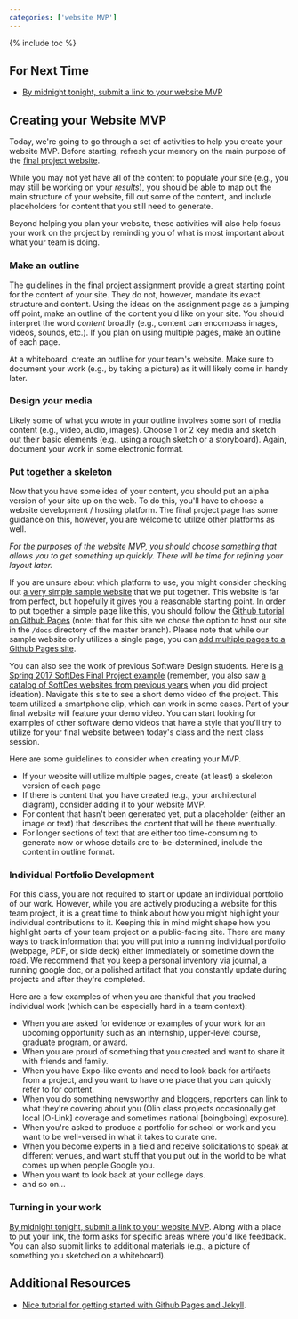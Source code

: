 ```yaml
---
categories: ['website MVP']
---
```


{% include toc %}

## For Next Time
* [By midnight tonight, submit a link to your website MVP](https://docs.google.com/forms/d/e/1FAIpQLSeTdifO9C3ZsP_ctgXnkWoMVmUEaz_RG7gKet6156NgFjDjHg/viewform)

## Creating your Website MVP

Today, we're going to go through a set of activities to help you create your website MVP.  Before starting, refresh your memory on the main purpose of the [final project website](/assignments/final-project).

While you may not yet have all of the content to populate your site (e.g., you may still be working on your *results*), you should be able to map out the main structure of your website, fill out some of the content, and include placeholders for content that you still need to generate.

Beyond helping you plan your website, these activities will also help focus your work on the project by reminding you of what is most important about what your team is doing.

### Make an outline

The guidelines in the final project assignment provide a great starting point for the content of your site.  They do not, however, mandate its exact structure and content.  Using the ideas on the assignment page as a jumping off point, make an outline of the content you'd like on your site.  You should interpret the word *content* broadly (e.g., content can encompass images, videos, sounds, etc.).  If you plan on using multiple pages, make an outline of each page.

At a whiteboard, create an outline for your team's website.  Make sure to document your work (e.g., by taking a picture) as it will likely come in handy later.

### Design your media

Likely some of what you wrote in your outline involves some sort of media content (e.g., video, audio, images).  Choose 1 or 2 key media and sketch out their basic elements (e.g., using a rough sketch or a storyboard).  Again, document your work in some electronic format.

### Put together a skeleton

Now that you have some idea of your content, you should put an alpha version of your site up on the web.  To do this, you'll have to choose a website development / hosting platform.  The final project page has some guidance on this, however, you are welcome to utilize other platforms as well.

*For the purposes of the website MVP, you should choose something that allows you to get something up quickly.  There will be time for refining your layout later.*

If you are unsure about which platform to use, you might consider checking out [a very simple sample website](http://occamlab.github.io/tango_ros_bridge/) that we put together. This website is far from perfect, but hopefully it gives you a reasonable starting point. In order to put together a simple page like this, you should follow the [Github tutorial on Github Pages](https://pages.github.com/) (note: that for this site we chose the option to host our site in the `/docs` directory of the master branch).  Please note that while our sample website only utilizes a single page, you can [add multiple pages to a Github Pages site](https://blog.github.com/2016-12-05-relative-links-for-github-pages/).

You can also see the work of previous Software Design students. Here is [a Spring 2017 SoftDes Final Project example](https://allisonlynnbasore14.github.io/ComputerMusic/) (remember, you also saw [a catalog of SoftDes websites from previous years](https://docs.google.com/document/d/1cCEmrdajFPfXq-dxgS1S9IGY_k22eKGnDXYAvqlmw7E/edit) when you did project ideation). Navigate this site to see a short demo video of the project. This team utilized a smartphone clip, which can work in some cases. Part of your final website will feature your demo video. You can start looking for examples of other software demo videos that have a style that you'll try to utilize for your final website between today's class and the next class session.

Here are some guidelines to consider when creating your MVP.
* If your website will utilize multiple pages, create (at least) a skeleton version of each page
* If there is content that you have created (e.g., your architectural diagram), consider adding it to your website MVP.
* For content that hasn't been generated yet, put a placeholder (either an image or text) that describes the content that will be there eventually.
* For longer sections of text that are either too time-consuming to generate now or whose details are to-be-determined, include the content in outline format.

### Individual Portfolio Development

For this class, you are not required to start or update an individual portfolio of our work. However, while you are actively producing a website for this team project, it is a great time to think about how you might highlight your individual contributions to it. Keeping this in mind might shape how you highlight parts of your team project on a public-facing site. There are many ways to track information that you will put into a running individual portfolio (webpage, PDF, or slide deck) either immediately or sometime down the road. We recommend that you keep a personal inventory via journal, a running google doc, or a polished artifact that you constantly update during projects and after they're completed.

Here are a few examples of when you are thankful that you tracked individual work (which can be especially hard in a team context):
* When you are asked for evidence or examples of your work for an upcoming opportunity such as an internship, upper-level course, graduate program, or award.
* When you are proud of something that you created and want to share it with friends and family.
* When you have Expo-like events and need to look back for artifacts from a project, and you want to have one place that you can quickly refer to for content.
* When you do something newsworthy and bloggers, reporters can link to what they're covering about you (Olin class projects occasionally get local [O-Link] coverage and sometimes national [boingboing] exposure).
* When you're asked to produce a portfolio for school or work and you want to be well-versed in what it takes to curate one.
* When you become experts in a field and receive solicitations to speak at different venues, and want stuff that you put out in the world to be what comes up when people Google you.
* When you want to look back at your college days.
* and so on...

### Turning in your work

[By midnight tonight, submit a link to your website MVP](https://docs.google.com/forms/d/e/1FAIpQLSeTdifO9C3ZsP_ctgXnkWoMVmUEaz_RG7gKet6156NgFjDjHg/viewform). Along with a place to put your link, the form asks for specific areas where you'd like feedback. You can also submit links to additional materials (e.g., a picture of something you sketched on a whiteboard).

## Additional Resources

* [Nice tutorial for getting started with Github Pages and Jekyll](https://24ways.org/2013/get-started-with-github-pages/).
